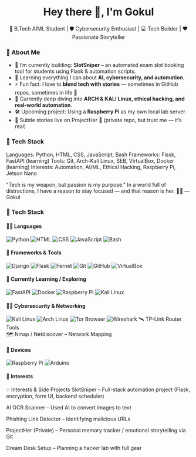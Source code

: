 
<h1 align="center">Hey there 👋, I'm Gokul</h1>

<p align="center">
  🚀 B.Tech AIML Student | 🛡️ Cybersecurity Enthusiast | 💻 Tech Builder | ❤️ Passionate Storyteller
</p>


### 🧠 About Me

- 🔭 I’m currently building: **SlotSniper** – an automated exam slot booking tool for students using Flask & automation scripts.
- 🌱 Learning everything I can about **AI, cybersecurity, and automation**.
- ⚡ Fun fact: I love to **blend tech with stories** — sometimes in GitHub repos, sometimes in life 💙
- 📖 Currently deep diving into **ARCH & KALI Linux, ethical hacking, and real-world automation**.
- 🛠️ Upcoming project: Using a **Raspberry Pi** as my own local lab server.
- 📸 Subtle stories live on ProjectHer 💙 (private repo, but trust me — it’s real)


### 🧰 Tech Stack

Languages: Python, HTML, CSS, JavaScript, Bash
Frameworks: Flask, FastAPI (learning)
Tools: Git, Arch-Kali Linux, SEB, VirtualBox, Docker (learning)
Interests: Automation, AI/ML, Ethical Hacking, Raspberry Pi, Jetson Nano

"Tech is my weapon, but passion is my purpose."
In a world full of distractions, I have a reason to stay focused — and that reason is her. 🤍✨
— Gokul

### 🧰 Tech Stack

#### 👨‍💻 Languages  
![Python](https://img.shields.io/badge/Python-3776AB?style=flat&logo=python&logoColor=white)
![HTML](https://img.shields.io/badge/HTML5-E34F26?style=flat&logo=html5&logoColor=white)
![CSS](https://img.shields.io/badge/CSS3-1572B6?style=flat&logo=css3&logoColor=white)
![JavaScript](https://img.shields.io/badge/JavaScript-F7DF1E?style=flat&logo=javascript&logoColor=black)
![Bash](https://img.shields.io/badge/Bash-4EAA25?style=flat&logo=gnubash&logoColor=white)

#### 🔧 Frameworks & Tools  
![Django](https://img.shields.io/badge/Django-092E20?style=flat&logo=django&logoColor=white)
![Flask](https://img.shields.io/badge/Flask-000000?style=flat&logo=flask&logoColor=white)
![Fernet](https://img.shields.io/badge/Fernet-007ACC?style=flat&logo=python&logoColor=white)
![Git](https://img.shields.io/badge/Git-F05032?style=flat&logo=git&logoColor=white)
![GitHub](https://img.shields.io/badge/GitHub-181717?style=flat&logo=github&logoColor=white)
![VirtualBox](https://img.shields.io/badge/VirtualBox-183A61?style=flat&logo=virtualbox&logoColor=white)

#### 🧪 Currently Learning / Exploring  
![FastAPI](https://img.shields.io/badge/FastAPI-005571?style=flat&logo=fastapi)
![Docker](https://img.shields.io/badge/Docker-2496ED?style=flat&logo=docker&logoColor=white)
![Raspberry Pi](https://img.shields.io/badge/Raspberry%20Pi-A22846?style=flat&logo=raspberrypi&logoColor=white)
![Kali Linux](https://img.shields.io/badge/Kali_Linux-557C94?style=flat&logo=kalilinux&logoColor=white)

#### 🕵️‍♂️ Cybersecurity & Networking  
![Kali Linux](https://img.shields.io/badge/Kali_Linux-557C94?style=flat&logo=kalilinux&logoColor=white)
![Arch Linux](https://img.shields.io/badge/Arch_Linux-1793D1?style=flat&logo=archlinux&logoColor=white)
![Tor Browser](https://img.shields.io/badge/Tor-7D4698?style=flat&logo=torproject&logoColor=white)
![Wireshark](https://img.shields.io/badge/Wireshark-1679A7?style=flat&logo=wireshark&logoColor=white)
🛰️ TP-Link Router Tools  
🗺️ Nmap / Netdiscover – Network Mapping


#### 🔌 Devices  
![Raspberry Pi](https://img.shields.io/badge/Raspberry%20Pi-A22846?style=flat&logo=raspberrypi&logoColor=white)
![Arduino](https://img.shields.io/badge/Arduino-00979D?style=flat&logo=arduino&logoColor=white)


#### 🧠 Interests  
💡 Interests & Side Projects
SlotSniper – Full-stack automation project (Flask, encryption, form UI, backend scheduler)

AI OCR Scanner – Used AI to convert images to text

Phishing Link Detector – Identifying malicious URLs

ProjectHer (Private) – Personal memory tracker / emotional storytelling via Git

Dream Desk Setup – Planning a hacker lab with full gear


